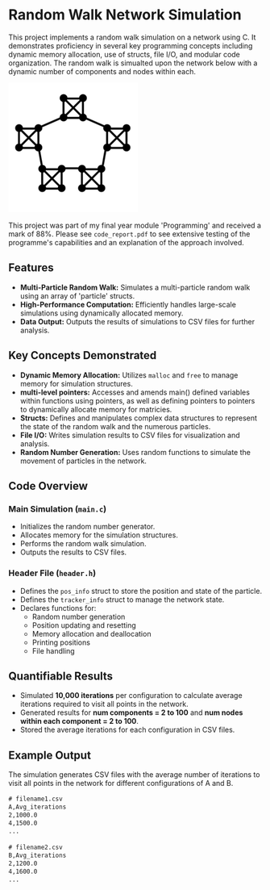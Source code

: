 # Random Walk Network Simulation

This project implements a random walk simulation on a network using C. It demonstrates proficiency in several key programming concepts including dynamic memory allocation, use of structs, file I/O, and modular code organization. The random walk is simualted upon the network below with a dynamic number of components and nodes within each. 

![Logo](image/network.png)

This project was part of my final year module 'Programming' and received a mark of 88%. Please see `code_report.pdf` to see extensive testing of the programme's capabilities and an explanation of the approach involved.  
 
## Features

- **Multi-Particle Random Walk:** Simulates a multi-particle random walk using an array of 'particle' structs. 
- **High-Performance Computation:** Efficiently handles large-scale simulations using dynamically allocated memory.
- **Data Output:** Outputs the results of simulations to CSV files for further analysis.

## Key Concepts Demonstrated

- **Dynamic Memory Allocation:** Utilizes `malloc` and `free` to manage memory for simulation structures.
- **multi-level pointers:** Accesses and amends main() defined variables within functions using pointers, as well as defining pointers to pointers to dynamically allocate memory for matricies.
- **Structs:** Defines and manipulates complex data structures to represent the state of the random walk and the numerous particles.
- **File I/O:** Writes simulation results to CSV files for visualization and analysis.
- **Random Number Generation:** Uses random functions to simulate the movement of particles in the network.

## Code Overview

### Main Simulation (`main.c`)

- Initializes the random number generator.
- Allocates memory for the simulation structures.
- Performs the random walk simulation.
- Outputs the results to CSV files.

### Header File (`header.h`)

- Defines the `pos_info` struct to store the position and state of the particle.
- Defines the `tracker_info` struct to manage the network state.
- Declares functions for:
  - Random number generation
  - Position updating and resetting
  - Memory allocation and deallocation
  - Printing positions
  - File handling

## Quantifiable Results

- Simulated **10,000 iterations** per configuration to calculate average iterations required to visit all points in the network.
- Generated results for **num components = 2 to 100** and **num nodes within each component = 2 to 100**.
- Stored the average iterations for each configuration in CSV files.

## Example Output

The simulation generates CSV files with the average number of iterations to visit all points in the network for different configurations of A and B.

```csv
# filename1.csv
A,Avg_iterations
2,1000.0
4,1500.0
...

# filename2.csv
B,Avg_iterations
2,1200.0
4,1600.0
...
